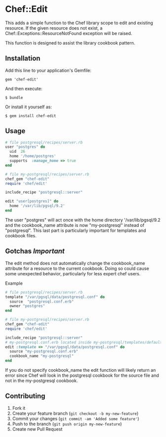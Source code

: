 # Chef::Edit

This adds a simple function to the Chef library scope to
edit and existing resource. If the given resource does not exist, 
a Chef::Exceptions::ResourceNotFound exception will be raised.

This function is designed to assist the library cookbook pattern.

## Installation

Add this line to your application's Gemfile:

    gem 'chef-edit'

And then execute:

    $ bundle

Or install it yourself as:

    $ gem install chef-edit

## Usage

```Ruby
# file postgresql/recipes/server.rb
user "postgres" do
  uid  26
  home '/home/postgres'
  supports  :manage_home => true
end

# file my-postgresql/recipes/server.rb
chef_gem "chef-edit"
require 'chef/edit'

include_recipe "postgresql::server"

edit "user[postgres]" do
  home '/var/lib/pgsql/9.2'
end

```

The user "postgres" will act once with the home directory
'/var/lib/pgsql/9.2 and the cookbook_name attribute is now
"my-postgresql" instead of "postgresql". This last part is
particularly important for templates and cookbook files.

## Gotchas *Important*

The edit method does not automatically change the cookbook_name
attribute for a resource to the current cookbook. Doing so could cause
some unexpected behavior, particularly for less expert chef users.

Example 

```Ruby
# file postgresql/recipes/server.rb
template "/var/pgsql/data/postgresql.conf" do
  source  "postgresql.conf.erb"
  owner "postgres"
end

# file my-postgresql/recipes/server.rb
chef_gem "chef-edit"
require 'chef/edit'

include_recipe "postgresql::server"
# my-postgresql.conf.erb located inside my-postgresql/templates/default/my-postgresql.conf.erb
edit :template => "/var/pgsql/data/postgresql.conf" do
  source "my-postgresql.conf.erb"
  cookbook_name "my-postgresql"
end

```

If you do not specify cookbook_name the edit function will likely
return an error since Chef will look in the postgresql cookbook for
the source file and not in the my-postgresql cookbook.


## Contributing

1. Fork it
2. Create your feature branch (`git checkout -b my-new-feature`)
3. Commit your changes (`git commit -am 'Added some feature'`)
4. Push to the branch (`git push origin my-new-feature`)
5. Create new Pull Request
